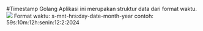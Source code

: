 #Timestamp Golang
Aplikasi ini merupakan struktur data dari format waktu.<br>
<img src="{https://cdn.icon-icons.com/icons2/2699/PNG/512/golang_logo_icon_171073.png}" />
Format waktu: s-mnt-hrs:day-date-month-year
contoh: 59s:10m:12h:senin:12:2:2024

